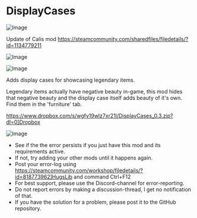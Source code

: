 # DisplayCases

![Image](https://i.imgur.com/buuPQel.png)

Update of Calis mod
https://steamcommunity.com/sharedfiles/filedetails/?id=1134779211

![Image](https://i.imgur.com/pufA0kM.png)

	
![Image](https://i.imgur.com/Z4GOv8H.png)


Adds display cases for showcasing legendary items.

Legendary items actually have negative beauty in-game, this mod hides that negative beauty and the display case itself adds beauty of it's own. Find them in the 'furniture' tab.

https://www.dropbox.com/s/wgfy19wlz7xr21l/DisplayCases_0.3.zip?dl=0]Dropbox


![Image](https://i.imgur.com/PwoNOj4.png)



-  See if the the error persists if you just have this mod and its requirements active.
-  If not, try adding your other mods until it happens again.
-  Post your error-log using https://steamcommunity.com/workshop/filedetails/?id=818773962]HugsLib and command Ctrl+F12
-  For best support, please use the Discord-channel for error-reporting.
-  Do not report errors by making a discussion-thread, I get no notification of that.
-  If you have the solution for a problem, please post it to the GitHub repository.




